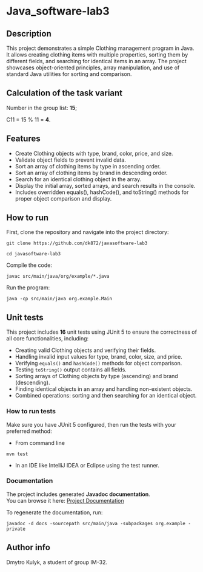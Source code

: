 # Java_software-lab3

## Description
This project demonstrates a simple Clothing management program in Java. It allows creating clothing items with multiple properties, sorting them by different fields, and searching for identical items in an array. The project showcases object-oriented principles, array manipulation, and use of standard Java utilities for sorting and comparison. 

## Calculation of the task variant
Number in the group list: **15**;

C11 = 15 % 11 = **4**.

## Features
- Create Clothing objects with type, brand, color, price, and size.
- Validate object fields to prevent invalid data.
- Sort an array of clothing items by type in ascending order.
- Sort an array of clothing items by brand in descending order.
- Search for an identical clothing object in the array.
- Display the initial array, sorted arrays, and search results in the console.
- Includes overridden equals(), hashCode(), and toString() methods for proper object comparison and display.

## How to run
First, clone the repository and navigate into the project directory:
```
git clone https://github.com/dk872/javasoftware-lab3
```
```
cd javasoftware-lab3
```

Compile the code:
```
javac src/main/java/org/example/*.java
```

Run the program:
```
java -cp src/main/java org.example.Main
```

## Unit tests
This project includes **16** unit tests using JUnit 5 to ensure the correctness of all core functionalities, including:

- Creating valid Clothing objects and verifying their fields.
- Handling invalid input values for type, brand, color, size, and price.
- Verifying `equals()` and `hashCode()` methods for object comparison.
- Testing `toString()` output contains all fields.
- Sorting arrays of Clothing objects by type (ascending) and brand (descending).
- Finding identical objects in an array and handling non-existent objects.
- Combined operations: sorting and then searching for an identical object.

### How to run tests
Make sure you have JUnit 5 configured, then run the tests with your preferred method:
  - From command line
  ```
  mvn test
  ```
  - In an IDE like IntelliJ IDEA or Eclipse using the test runner.

### Documentation
The project includes generated **Javadoc documentation**.  
You can browse it here: [Project Documentation](https://dk872.github.io/javasoftware-lab3/)

To regenerate the documentation, run:
```
javadoc -d docs -sourcepath src/main/java -subpackages org.example -private
```

## Author info
Dmytro Kulyk, a student of group IM-32.
